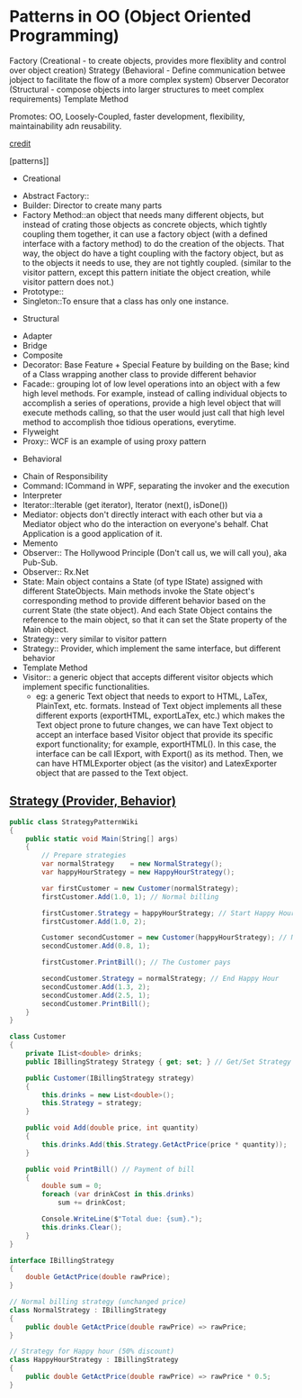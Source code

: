 # Patterns in OO (Object Oriented Programming)

Factory (Creational - to create objects, provides more flexiblity and control over object creation)
Strategy (Behavioral - Define communication betwee jobject to facilitate the flow of a more complex system)
Observer
Decorator (Structural - compose objects into larger structures to meet complex requirements)
Template Method

Promotes: OO, Loosely-Coupled, faster development, flexibility, maintainability adn reusability.

[credit](http://www.dofactory.com/net/visitor-design-pattern)

[patterns]]
* Creational 
 - Abstract Factory::
 - Builder: Director to create many parts
 - Factory Method::an object that needs many different objects, but instead of crating those objects as concrete objects, which tightly coupling them together, it can use a factory object (with a defined interface with a factory method) to do the creation of the objects. That way, the object do have a tight coupling with the factory object, but as to the objects it needs to use, they are not tightly coupled. (similar to the visitor pattern, except this pattern initiate the object creation, while visitor pattern does not.) 
 - Prototype::
 - Singleton::To ensure that a class has only one instance.

* Structural
 - Adapter
 - Bridge
 - Composite
 - Decorator: Base Feature + Special Feature by building on the Base; kind of a Class wrapping another class to provide different behavior
 - Facade:: grouping lot of low level operations into an object with a few high level methods. For example, instead of calling individual objects to accomplish a series of operations, provide a high level object that will execute methods calling, so that the user would just call that high level method to accomplish thoe tidious operations, everytime.
 - Flyweight
 - Proxy:: WCF is an example of using proxy pattern

* Behavioral
 - Chain of Responsibility
 - Command: ICommand in WPF, separating the invoker and the execution
 - Interpreter
 - Iterator::Iterable (get iterator), Iterator (next(), isDone()) 
 - Mediator: objects don't directly interact with each other but via a Mediator object who do the interaction on everyone's behalf. Chat Application is a good application of it.
 - Memento
 - Observer:: The Hollywood Principle (Don't call us, we will call you), aka Pub-Sub. 
 - Observer:: Rx.Net
 - State: Main object contains a State (of type IState) assigned with different StateObjects. Main methods invoke the State object's corresponding method to provide different behavior based on the current State (the state object). And each State Object contains the reference to the main object, so that it can set the State property of the Main object.
 - Strategy:: very similar to visitor pattern
 - Strategy:: Provider, which implement the same interface, but different behavior
 - Template Method
 - Visitor:: a generic object that accepts different visitor objects which implement specific functionalities.
   - eg: a generic Text object that needs to export to HTML, LaTex, PlainText, etc. formats. Instead of Text object implements all these different exports (exportHTML, exportLaTex, etc.) which makes the Text object prone to future changes, we can have Text object to accept an interface based Visitor object that provide its specific export functionality; for example, exportHTML(). In this case, the interface can be call IExport, with Export() as its method. Then, we can have HTMLExporter object (as the visitor) and LatexExporter object that are passed to the Text object.

## [Strategy (Provider, Behavior)](https://en.wikipedia.org/wiki/Strategy_pattern)

```csharp
public class StrategyPatternWiki
{
    public static void Main(String[] args)
    {
        // Prepare strategies
        var normalStrategy    = new NormalStrategy();
        var happyHourStrategy = new HappyHourStrategy();

        var firstCustomer = new Customer(normalStrategy);
        firstCustomer.Add(1.0, 1); // Normal billing

        firstCustomer.Strategy = happyHourStrategy; // Start Happy Hour
        firstCustomer.Add(1.0, 2);

        Customer secondCustomer = new Customer(happyHourStrategy); // New Customer
        secondCustomer.Add(0.8, 1);

        firstCustomer.PrintBill(); // The Customer pays

        secondCustomer.Strategy = normalStrategy; // End Happy Hour
        secondCustomer.Add(1.3, 2);
        secondCustomer.Add(2.5, 1);
        secondCustomer.PrintBill();
    }
}

class Customer
{
    private IList<double> drinks;
    public IBillingStrategy Strategy { get; set; } // Get/Set Strategy

    public Customer(IBillingStrategy strategy)
    {
        this.drinks = new List<double>();
        this.Strategy = strategy;
    }

    public void Add(double price, int quantity)
    {
        this.drinks.Add(this.Strategy.GetActPrice(price * quantity));
    }

    public void PrintBill() // Payment of bill
    {
        double sum = 0;
        foreach (var drinkCost in this.drinks)
            sum += drinkCost;

        Console.WriteLine($"Total due: {sum}.");
        this.drinks.Clear();
    }
}

interface IBillingStrategy
{
    double GetActPrice(double rawPrice);
}

// Normal billing strategy (unchanged price)
class NormalStrategy : IBillingStrategy
{
    public double GetActPrice(double rawPrice) => rawPrice;
}

// Strategy for Happy hour (50% discount)
class HappyHourStrategy : IBillingStrategy
{
    public double GetActPrice(double rawPrice) => rawPrice * 0.5;
}

```
